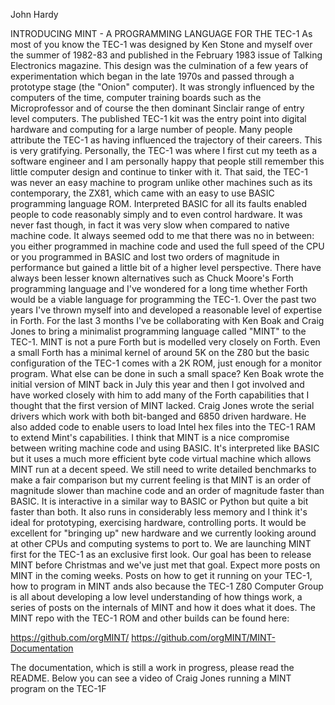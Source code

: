 John Hardy

INTRODUCING MINT - A PROGRAMMING LANGUAGE FOR THE TEC-1
As most of you know the TEC-1 was designed by Ken Stone and myself over the summer of 1982-83 and published in the February 1983 issue of Talking Electronics magazine. This design was the culmination of a few years of experimentation which began in the late 1970s and passed through a prototype stage (the "Onion" computer). It was strongly influenced by the computers of the time, computer training boards such as the Microprofessor and of course the then dominant Sinclair range of entry level computers.
The published TEC-1 kit was the entry point into digital hardware and computing for a large number of people. Many people attribute the TEC-1 as having influenced the trajectory of their careers. This is very gratifying. Personally, the TEC-1 was where I first cut my teeth as a software engineer and I am personally happy that people still remember this little computer design and continue to tinker with it.
That said, the TEC-1 was never an easy machine to program unlike other machines such as its contemporary, the ZX81, which came with an easy to use BASIC programming language ROM. Interpreted BASIC for all its faults enabled people to code reasonably simply and to even control hardware. It was never fast though, in fact it was very slow when compared to native machine code. It always seemed odd to me that there was no in between: you either programmed in machine code and used the full speed of the CPU or you programmed in BASIC and lost two orders of magnitude in performance but gained a little bit of a higher level perspective.
There have always been lesser known alternatives such as Chuck Moore's Forth programming language and I've wondered for a long time whether Forth would be a viable language for programming the TEC-1. Over the past two years I've thrown myself into and developed a reasonable level of expertise in Forth.
For the last 3 months I've be collaborating with Ken Boak and Craig Jones to bring a minimalist programming language called "MINT" to the TEC-1. MINT is not a pure Forth but is modelled very closely on Forth. Even a small Forth has a minimal kernel of around 5K on the Z80 but the basic configuration of the TEC-1 comes with a 2K ROM, just enough for a monitor program. What else can be done in such a small space?
Ken Boak wrote the initial version of MINT back in July this year and then I got involved and have worked closely with him to add many of the Forth capabilities that I thought that the first version of MINT lacked. Craig Jones wrote the serial drivers which work with both bit-banged and 6850 driven hardware. He also added code to enable users to load Intel hex files into the TEC-1 RAM to extend Mint's capabilities.
I think that MINT is a nice compromise between writing machine code and using BASIC. It's interpreted like BASIC but it uses a much more efficient byte code virtual machine which allows MINT run at a decent speed. We still need to write detailed benchmarks to make a fair comparison but my current feeling is that MINT is an order of magnitude slower than machine code and an order of magnitude faster than BASIC. It is interactive in a similar way to BASIC or Python but quite a bit faster than both. It also runs in considerably less memory and I think it's ideal for prototyping, exercising hardware, controlling ports. It would be excellent for "bringing up" new hardware and we currently looking around at other CPUs and computing systems to port to.
We are launching MINT first for the TEC-1 as an exclusive first look. Our goal has been to release MINT before Christmas and we've just met that goal. Expect more posts on MINT in the coming weeks. Posts on how to get it running on your TEC-1, how to program in MINT ands also because the TEC-1 Z80 Computer Group is all about developing a low level understanding of how things work, a series of posts on the internals of MINT and how it does what it does.
The MINT repo with the TEC-1 ROM and other builds can be found here:

https://github.com/orgMINT/
https://github.com/orgMINT/MINT-Documentation

The documentation, which is still a work in progress, please read the README.
Below you can see a video of Craig Jones running a MINT program on the TEC-1F
